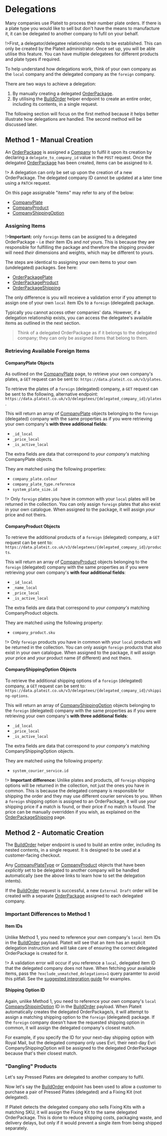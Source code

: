 # Delegations

Many companies use Plateit to process their number plate orders. If there is a plate type you would like to sell but don't have the means to manufacture it, it can be delegated to another company to fufil on your behalf.

!>First, a delegator/delegatee relationship needs to be established. This can only be created by the Plateit administrator. Once set up, you will be able utilise this feature. You can have multiple delegatees for different products and plate types if required.

To help understand how delegations work, think of your own company as the `local` company and the delegated company as the `foreign` company.

There are two ways to achieve a delegation:

1. By manually creating a delegated [OrderPackage](/objects/order-package.md).
2. By utilising the [BuildOrder](/helpers/build-order.md) helper endpoint to create an entire order, including its contents, in a single request.

The following section will focus on the first method because it helps better illustrate how delegations are handled. The second method will be discussed later.

## Method 1 - Manual Creation

An [OrderPackage](/objects/order-package.md) is assigned a [Company](/objects/company.md) to fulfil it upon its creation by declaring a `delegate_to_company_id` value in the `POST` request. Once the delegated [OrderPackage](/objects/order-package.md) has been created, items can be assigned to it.

!> A delegation can only be set up upon the creation of a new OrderPackage. The delegated company ID cannot be updated at a later time using a `PATCH` request.

On this page assignable "items" may refer to any of the below:

* [CompanyPlate](/objects/company-plate.md)
* [CompanyProduct](/objects/company-product.md)
* [CompanyShippingOption](/objects/company-shipping-option.md)

### Assigning Items

!>**Important:** only `foreign` items can be assigned to a delegated OrderPackage - i.e *their* item IDs and *not* yours. This is because they are responsible for fulfilling the package and therefore the shipping provider will need *their* dimensions and weights, which may be different to yours.

The steps are identical to assigning your own items to your own (undelegated) packages. See here:

* [OrderPackagePlate](/objects/order-package-plate.md)
* [OrderPackageProduct](/objects/order-package-product.md)
* [OrderPackageShipping](/objects/order-package-shipping.md)

The only difference is you will receieve a validation error if you attempt to assign one of your own `local` item IDs to a `foreign` (delegated) package.

Typically you cannot access other companies' data. However, if a delegation relationship exists, you can access the delegatee's available items as outlined in the next section.

> Think of a delegated OrderPackage as if it belongs to the delegated company; they can only be assigned items that belong to them.

### Retrieving Available Foreign Items

#### CompanyPlate Objects

As outlined on the [CompanyPlate](/objects/company-plate.md) page, to retrieve your own company's plates, a `GET` request can be sent to: `https://data.plateit.co.uk/v3/plates`.

To retrieve the plates of a `foreign` (delegated) company, a `GET` request can be sent to the following, alternative endpoint: `https://data.plateit.co.uk/v3/delegatees/{delegated_company_id}/plates`.

This will return an array of [CompanyPlate](/objects/company-plate.md) objects belonging to the `foreign` (delegated) company with the same properties as if you were retrieving your own company's **with three additional fields**:

* `_id_local`
* `_price_local`
* `_is_active_local`

The extra fields are data that correspond to *your company's* matching CompanyPlate objects.

They are matched using the following properties:

* `company_plate.colour`
* `company_plate_type.reference`
* `system_plate_size.id`

!> Only `foreign` plates you have in common with your `local` plates will be returned in the collection. You can only assign `foreign` plates that also exist in your own catalogue. When assigned to the package, it will assign *your* price and not theirs.

#### CompanyProduct Objects

To retrieve the additional products of a `foreign` (delegated) company, a `GET` request can be sent to: `https://data.plateit.co.uk/v3/delegatees/{delegated_company_id}/products`.

This will return an array of [CompanyProduct](/objects/company-product.md) objects belonging to the `foreign` (delegated) company with the same properties as if you were retrieving your own company's **with four additional fields**:

* `_id_local`
* `_name_local`
* `_price_local`
* `_is_active_local`

The extra fields are data that correspond to *your company's* matching CompanyProduct objects.

They are matched using the following property:

* `company_product.sku`

!> Only `foreign` products you have in common with your `local` products will be returned in the collection. You can only assign `foreign` products that also exist in your own catalogue. When assigned to the package, it will assign *your* price and *your* product name (if different) and not theirs.

#### CompanyShippingOption Objects

To retrieve the additional shipping options of a `foreign` (delegated) company, a `GET` request can be sent to: `https://data.plateit.co.uk/v3/delegatees/{delegated_company_id}/shipping-options`.

This will return an array of [CompanyShippingOption](/objects/company-shipping-option.md) objects belonging to the `foreign` (delegated) company with the same properties as if you were retrieving your own company's **with three additional fields**:

* `_id_local`
* `_price_local`
* `_is_active_local`

The extra fields are data that correspond to *your company's* matching CompanyShippingOption objects.

They are matched using the following property:

* `system_courier_service.id`

!> **Important difference:** Unlike plates and products, *all* `foreign` shipping options will be returned in the collection, not just the ones you have in common. This is because the delegated company is responsible for shipping the order and they may use different courier services to you. When a `foreign` shipping option is assigned to an OrderPackage, it will use *your* shipping price if a match is found, or their price if no match is found. The price can be manually overridden if you wish, as explained on the [OrderPackageShipping](/objects/order-package-shipping.md) page.

## Method 2 - Automatic Creation

The [BuildOrder](/helpers/build-order.md) helper endpoint is used to build an entire order, including its nested contents, in a single request. It is designed to be used at a customer-facing checkout.

Any [CompanyPlateType](/objects/company-plate-type.md) or [CompanyProduct](/objects/company-product.md) objects that have been *explicitly* set to be delegated to another company will be handled automatically (see the above links to learn how to set the delegation intents).

If the [BuildOrder](/helpers/build-order.md) request is successful, a new `External Draft` order will be created with a separate [OrderPackage](/objects/order-package.md) assigned to each delegated company.

### Important Differences to Method 1

#### Item IDs

Unlike Method 1, you need to reference your *own* company's `local` item IDs in the [BuildOrder](/helpers/build-order.md) payload. Plateit will see that an item has an explicit delegation instruction and will take care of ensuring the correct delegated OrderPackage is created for it.

!> A validation error will occur if you reference a `local`, delegated item ID that the delegated company does not have. When fetching your available items, pass the `?exclude_unmatched_delegations=1` query paramter to avoid this pitfall. See the [suggested integration guide](/fundamentals/suggested-integration.md) for examples.

#### Shipping Option ID

Again, unlike Method 1, you need to reference your *own* company's `local` [CompanyShippinOption](/objects/company-shipping-option.md) ID in the [BuildOrder](/helpers/build-order.md) payload. When Plateit automatically creates the delegated OrderPackage/s, it will attempt to assign a matching shipping option to the `foreign` (delegated) package. If the `foreign` company doesn't have the requested shipping option in common, it will assign the delegated company's closest match.

For example, if you specify the ID for your next-day shipping option with Royal Mail, but the delegated company only uses Evri, their next-day Evri CompanyShippingOption will be assigned to the delegated OrderPackage because that's their closest match.

### "Dangling" Products

Let's say Pressed Plates are delegated to another company to fulfil.

Now let's say the [BuildOrder](/helpers/build-order.md) endpoint has been used to allow a customer to purchase a pair of Pressed Plates (delegated) and a Fixing Kit (not delegated).

If Plateit detects the delegated company *also* sells Fixing Kits with a matching SKU, it will assign the Fixing Kit to the same delegated OrderPackage. This is done to reduce shipping costs, packaging waste, and delivery delays, but only if it would prevent a single item from being shipped separately.